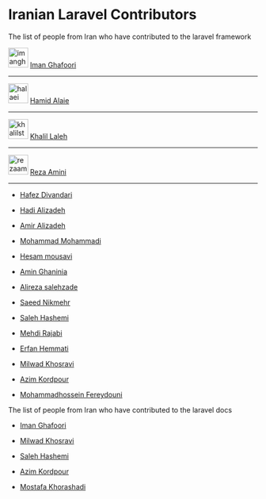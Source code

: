 # Iranian Laravel Contributors
The list of people from Iran who have contributed to the laravel framework

<a href="/imanghafoori1" data-view-component="true" class="TimelineItem-avatar avatar circle lh-0 Link"><img data-hovercard-type="user" data-hovercard-url="/users/imanghafoori1/hovercard" data-octo-click="hovercard-link-click" data-octo-dimensions="link_type:self" src="https://avatars.githubusercontent.com/u/6961695?s=60&amp;v=4" alt="imanghafoori1" size="40" height="40" width="40" data-view-component="true"></a>
<a href="https://github.com/laravel/framework/pulls?q=is%3Apr+author%3Aimanghafoori1+is%3Amerged">Iman Ghafoori</a>

--------------------------

<a href="/halaei" data-view-component="true" class="TimelineItem-avatar avatar circle lh-0 Link"><img data-hovercard-type="user" data-hovercard-url="/users/halaei/hovercard" data-octo-click="hovercard-link-click" data-octo-dimensions="link_type:self" src="https://avatars.githubusercontent.com/u/7089140?s=60&amp;v=4" alt="halaei" size="40" height="40" width="40" data-view-component="true"></a>
<a href="https://github.com/laravel/framework/pulls?q=is%3Apr+author%3Ahalaei+is%3Amerged">Hamid Alaie</a>

--------------------------

<a href="/khalilst" data-view-component="true" class="TimelineItem-avatar avatar circle lh-0 Link"><img data-hovercard-type="user" data-hovercard-url="/users/khalilst/hovercard" data-octo-click="hovercard-link-click" data-octo-dimensions="link_type:self" src="https://avatars.githubusercontent.com/u/9103966?s=60&amp;v=4" alt="khalilst" size="40" height="40" width="40" data-view-component="true"></a>
<a href="https://github.com/laravel/framework/pulls?q=is%3Apr+author%3Akhalilst+is%3Amerged">Khalil Laleh</a>

--------------------------

<a href="/rezaamini-ir" data-view-component="true" class="TimelineItem-avatar avatar circle lh-0 Link"><img data-hovercard-type="user" data-hovercard-url="/users/rezaamini-ir/hovercard" data-octo-click="hovercard-link-click" data-octo-dimensions="link_type:self" src="https://avatars.githubusercontent.com/u/29504334?s=60&amp;v=4" alt="rezaamini-ir" size="40" height="40" width="40" data-view-component="true"></a>
<a href="https://github.com/laravel/framework/pulls?q=is%3Apr+author%3Arezaamini-ir+is%3Amerged">Reza Amini</a>

--------------------------

- <a href="https://github.com/laravel/framework/pulls?q=is%3Apr+is%3Amerged+author%3Ahafezdivandari+">Hafez Divandari</a>

- <a href="https://github.com/laravel/framework/pulls?q=is%3Apr+author%3AhAz5+is%3Amerged">Hadi Alizadeh</a>

- <a href="https://github.com/laravel/framework/pulls?q=is%3Apr+author%3Aamir9480+is%3Amerged+">Amir Alizadeh
</a>

- <a href="https://github.com/laravel/framework/pulls?q=is%3Amerged+is%3Apr+author%3Am-mohammadi1+">Mohammad Mohammadi
</a>

- <a href="https://github.com/laravel/framework/pulls?q=is%3Apr+author%3AHesammousavi+is%3Amerged">Hesam mousavi
</a>

- <a href="https://github.com/laravel/framework/pulls?q=is%3Apr+is%3Amerged+author%3Aghaninia+">Amin Ghaninia
</a>

- <a href="https://github.com/laravel/framework/pulls?q=is%3Apr+author%3Aalirezasalehizadeh+is%3Aclosed+is%3Amerged">Alireza salehzade
</a>

- <a href="https://github.com/laravel/framework/pulls?q=is%3Apr+is%3Aclosed+author%3ASaeedNikmehr">Saeed Nikmehr
</a>

- <a href="https://github.com/laravel/framework/pulls?q=is%3Amerged+is%3Apr+author%3Asalehhashemi1992">Saleh Hashemi
  </a>

- <a href="https://github.com/laravel/framework/pulls?q=is%3Apr+author%3Amehdirajabi59+is%3Amerged">Mehdi Rajabi
</a>

- <a href="https://github.com/laravel/framework/pulls?q=is%3Apr+author%3Aerfanhemmati+is%3Amerged+">Erfan Hemmati
</a>

- <a href="https://github.com/laravel/framework/pulls?q=is%3Amerged+is%3Apr+author%3Amilwad-dev+">Milwad Khosravi
  </a>

- <a href="https://github.com/laravel/framework/pulls?q=is%3Apr+author%3Aazim-kordpour+is%3Amerged">Azim Kordpour</a>

- <a href="https://github.com/laravel/framework/pulls?q=is%3Apr+author%3Amhfereydouni+is%3Amerged">Mohammadhossein Fereydouni</a>

The list of people from Iran who have contributed to the laravel docs

- <a href="https://github.com/laravel/docs/pulls?q=is%3Apr+author%3Aimanghafoori1+is%3Amerged">Iman Ghafoori
  </a>

- <a href="https://github.com/laravel/docs/pulls?q=is%3Amerged+is%3Apr+author%3Amilwad-dev+">Milwad Khosravi
  </a>
  
- <a href="https://github.com/laravel/docs/pulls?q=is%3Amerged+is%3Apr+author%3Asalehhashemi1992">Saleh Hashemi
  </a>  

- <a href="https://github.com/laravel/docs/pulls?q=is%3Apr+author%3Aazim-kordpour+is%3Amerged">Azim Kordpour</a>

- <a href="https://github.com/laravel/docs/pulls?q=is%3Apr+author%3Adanger-mkh+is%3Amerged+">Mostafa Khorashadi</a>
